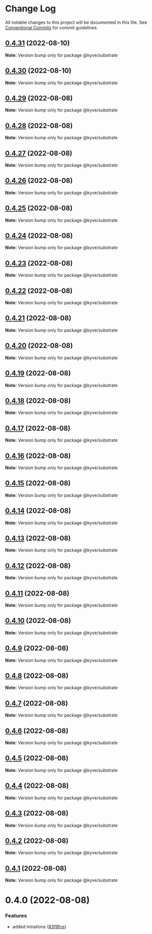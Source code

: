 # Change Log

All notable changes to this project will be documented in this file.
See [Conventional Commits](https://conventionalcommits.org) for commit guidelines.

## [0.4.31](https://github.com/KYVENetwork/node/compare/@kyve/substrate@0.4.30...@kyve/substrate@0.4.31) (2022-08-10)

**Note:** Version bump only for package @kyve/substrate





## [0.4.30](https://github.com/KYVENetwork/node/compare/@kyve/substrate@0.4.29...@kyve/substrate@0.4.30) (2022-08-10)

**Note:** Version bump only for package @kyve/substrate





## [0.4.29](https://github.com/KYVENetwork/node/compare/@kyve/substrate@0.4.28...@kyve/substrate@0.4.29) (2022-08-08)

**Note:** Version bump only for package @kyve/substrate





## [0.4.28](https://github.com/KYVENetwork/node/compare/@kyve/substrate@0.4.27...@kyve/substrate@0.4.28) (2022-08-08)

**Note:** Version bump only for package @kyve/substrate





## [0.4.27](https://github.com/KYVENetwork/node/compare/@kyve/substrate@0.4.26...@kyve/substrate@0.4.27) (2022-08-08)

**Note:** Version bump only for package @kyve/substrate





## [0.4.26](https://github.com/KYVENetwork/node/compare/@kyve/substrate@0.4.25...@kyve/substrate@0.4.26) (2022-08-08)

**Note:** Version bump only for package @kyve/substrate





## [0.4.25](https://github.com/KYVENetwork/node/compare/@kyve/substrate@0.4.24...@kyve/substrate@0.4.25) (2022-08-08)

**Note:** Version bump only for package @kyve/substrate





## [0.4.24](https://github.com/KYVENetwork/node/compare/@kyve/substrate@0.4.23...@kyve/substrate@0.4.24) (2022-08-08)

**Note:** Version bump only for package @kyve/substrate





## [0.4.23](https://github.com/KYVENetwork/node/compare/@kyve/substrate@0.4.22...@kyve/substrate@0.4.23) (2022-08-08)

**Note:** Version bump only for package @kyve/substrate





## [0.4.22](https://github.com/KYVENetwork/node/compare/@kyve/substrate@0.4.21...@kyve/substrate@0.4.22) (2022-08-08)

**Note:** Version bump only for package @kyve/substrate





## [0.4.21](https://github.com/KYVENetwork/node/compare/@kyve/substrate@0.4.20...@kyve/substrate@0.4.21) (2022-08-08)

**Note:** Version bump only for package @kyve/substrate





## [0.4.20](https://github.com/KYVENetwork/node/compare/@kyve/substrate@0.4.19...@kyve/substrate@0.4.20) (2022-08-08)

**Note:** Version bump only for package @kyve/substrate





## [0.4.19](https://github.com/KYVENetwork/node/compare/@kyve/substrate@0.4.18...@kyve/substrate@0.4.19) (2022-08-08)

**Note:** Version bump only for package @kyve/substrate





## [0.4.18](https://github.com/KYVENetwork/node/compare/@kyve/substrate@0.4.17...@kyve/substrate@0.4.18) (2022-08-08)

**Note:** Version bump only for package @kyve/substrate





## [0.4.17](https://github.com/KYVENetwork/node/compare/@kyve/substrate@0.4.16...@kyve/substrate@0.4.17) (2022-08-08)

**Note:** Version bump only for package @kyve/substrate





## [0.4.16](https://github.com/KYVENetwork/node/compare/@kyve/substrate@0.4.15...@kyve/substrate@0.4.16) (2022-08-08)

**Note:** Version bump only for package @kyve/substrate





## [0.4.15](https://github.com/KYVENetwork/node/compare/@kyve/substrate@0.4.14...@kyve/substrate@0.4.15) (2022-08-08)

**Note:** Version bump only for package @kyve/substrate





## [0.4.14](https://github.com/KYVENetwork/node/compare/@kyve/substrate@0.4.13...@kyve/substrate@0.4.14) (2022-08-08)

**Note:** Version bump only for package @kyve/substrate





## [0.4.13](https://github.com/KYVENetwork/node/compare/@kyve/substrate@0.4.12...@kyve/substrate@0.4.13) (2022-08-08)

**Note:** Version bump only for package @kyve/substrate





## [0.4.12](https://github.com/KYVENetwork/node/compare/@kyve/substrate@0.4.11...@kyve/substrate@0.4.12) (2022-08-08)

**Note:** Version bump only for package @kyve/substrate





## [0.4.11](https://github.com/KYVENetwork/node/compare/@kyve/substrate@0.4.10...@kyve/substrate@0.4.11) (2022-08-08)

**Note:** Version bump only for package @kyve/substrate





## [0.4.10](https://github.com/KYVENetwork/node/compare/@kyve/substrate@0.4.9...@kyve/substrate@0.4.10) (2022-08-08)

**Note:** Version bump only for package @kyve/substrate





## [0.4.9](https://github.com/KYVENetwork/node/compare/@kyve/substrate@0.4.8...@kyve/substrate@0.4.9) (2022-08-08)

**Note:** Version bump only for package @kyve/substrate





## [0.4.8](https://github.com/KYVENetwork/node/compare/@kyve/substrate@0.4.7...@kyve/substrate@0.4.8) (2022-08-08)

**Note:** Version bump only for package @kyve/substrate





## [0.4.7](https://github.com/KYVENetwork/node/compare/@kyve/substrate@0.4.6...@kyve/substrate@0.4.7) (2022-08-08)

**Note:** Version bump only for package @kyve/substrate





## [0.4.6](https://github.com/KYVENetwork/node/compare/@kyve/substrate@0.4.5...@kyve/substrate@0.4.6) (2022-08-08)

**Note:** Version bump only for package @kyve/substrate





## [0.4.5](https://github.com/KYVENetwork/node/compare/@kyve/substrate@0.4.4...@kyve/substrate@0.4.5) (2022-08-08)

**Note:** Version bump only for package @kyve/substrate





## [0.4.4](https://github.com/KYVENetwork/node/compare/@kyve/substrate@0.4.3...@kyve/substrate@0.4.4) (2022-08-08)

**Note:** Version bump only for package @kyve/substrate





## [0.4.3](https://github.com/KYVENetwork/node/compare/@kyve/substrate@0.4.2...@kyve/substrate@0.4.3) (2022-08-08)

**Note:** Version bump only for package @kyve/substrate





## [0.4.2](https://github.com/KYVENetwork/node/compare/@kyve/substrate@0.4.1...@kyve/substrate@0.4.2) (2022-08-08)

**Note:** Version bump only for package @kyve/substrate





## [0.4.1](https://github.com/KYVENetwork/node/compare/@kyve/substrate@0.4.0...@kyve/substrate@0.4.1) (2022-08-08)

**Note:** Version bump only for package @kyve/substrate





# 0.4.0 (2022-08-08)


### Features

* added intrations ([83f9fce](https://github.com/KYVENetwork/node/commit/83f9fce39240bd96aa049914a797c710c6f13080))
